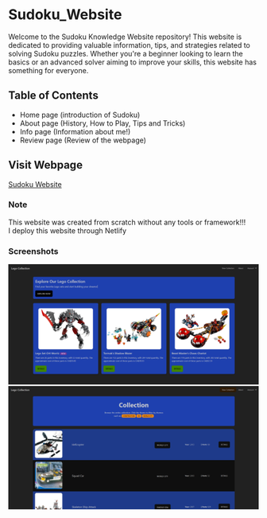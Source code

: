 # Sudoku_Website
<p>
  Welcome to the Sudoku Knowledge Website repository! This website is dedicated to providing valuable information, tips, and strategies related to solving Sudoku puzzles. Whether you're a beginner looking to learn the basics or an advanced solver aiming to improve your skills, this website has something for everyone. 
</p>

## Table of Contents

- Home page   (introduction of Sudoku)
- About page  (History, How to Play, Tips and Tricks)
- Info page   (Information about me!)
- Review page (Review of the webpage)

## Visit Webpage
<a href="https://sudoku-website.netlify.app/">Sudoku Website</a>

### Note
This website was created from scratch without any tools or framework!!!<br />
I deploy this website through Netlify

### Screenshots

![HomePage](./img/HomePage.png)
![CollectionPage](./img/CollectionPage.png)
